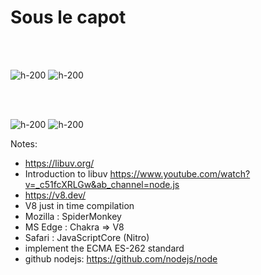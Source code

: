 <!-- .slide: class="flex-row" -->

# Sous le capot

<br><br>

![h-200](./assets/images/V8_JavaScript_engine_logo_2.svg)
![h-200](./assets/images/libuv.svg)

<br><br>

![h-200](./assets/images/Unofficial_JavaScript_logo_2.svg)
![h-200](./assets/images/C_plus_plus.svg)

Notes:
- https://libuv.org/
- Introduction to libuv https://www.youtube.com/watch?v=_c51fcXRLGw&ab_channel=node.js
- https://v8.dev/
- V8 just in time compilation
- Mozilla : SpiderMonkey
- MS Edge : Chakra => V8
- Safari : JavaScriptCore (Nitro)
- implement the ECMA ES-262 standard
- github nodejs: https://github.com/nodejs/node
